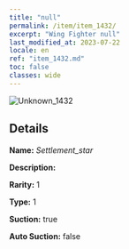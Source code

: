 ```yaml
---
title: "null"
permalink: /item/item_1432/
excerpt: "Wing Fighter null"
last_modified_at: 2023-07-22
locale: en
ref: "item_1432.md"
toc: false
classes: wide
---
```



 ![Unknown_1432](/images/item/Settlement_star_p.png)



## Details

 **Name:** *Settlement_star* 

 **Description:** 

 **Rarity:** 1 

 **Type:** 1 

 **Suction:** true 

 **Auto Suction:** false 


